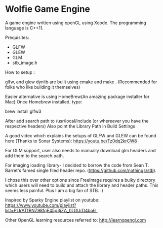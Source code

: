 # Wolfie Game Engine
A game engine written using openGL using Xcode.
The programming language is C++11.

Prequisites:
- GLFW
- GLEW
- GLM
- stb_image.h

How to setup :

glfw, and glew dynlib are built using cmake and make .
(Recommended for folks who like building it themselves)

Easier alternative is using HomeBrew(An amazing package installer for Mac)
Once Homebrew installed, type:

brew install glfw3

After add search path to /usr/local/include (or whereever you have the respective headers)
Also point the Library Path in Build Settings

A good video which explains the setups of GLFW and GLEW can be found here (Thanks to Sonar Systems):
https://youtu.be/Tz0dq2krCW8


For GLM support, user also needs to manually download glm headers and add them to the search path.

For imaging loading library- I decided to borrow the code from Sean T. Barret's famed single filed header repo.
(https://github.com/nothings/stb). 

I chose this over other options since FreeImage requires a bulky directory which users will need
to build and attach the library and header paths. This seems less painful. 
Plus I am a big fan of STB. :)

Inspired by Sparky Engine playlist on youtube: 
https://www.youtube.com/playlist?list=PLlrATfBNZ98fqE45g3jZA_hLGUrD4bo6_

Other OpenGL learning resources referred to:
http://learnopengl.com

